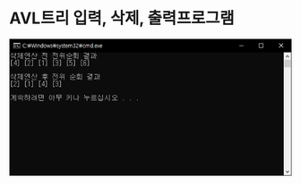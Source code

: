 # AVL트리 입력, 삭제, 출력프로그램

![Image Of Result](https://github.com/Arc1el/Algorithms/blob/master/avl_tree/result.png)
